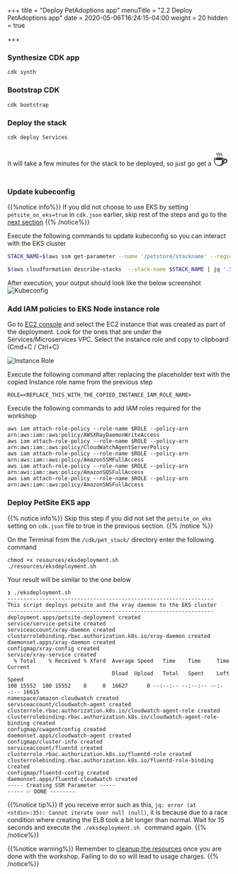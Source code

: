 +++
title = "Deploy PetAdoptions app"
menuTitle = "2.2 Deploy PetAdoptions app"
date = 2020-05-06T16:24:15-04:00
weight = 20
hidden = true

+++

### Synthesize CDK app

```
cdk synth
```
### Bootstrap CDK 

```
cdk bootstrap
```

### Deploy the stack

```
cdk deploy Services
```

It will take a few minutes for the stack to be deployed, so just go get a <span style=font-size:40px> ☕️ </span>

### Update kubeconfig

{{%notice info%}}
If you did not choose to use EKS by setting `petsite_on_eks=true` in `cdk.json` earlier, skip rest of the steps and go to the [next section](/installation/_install_traffic_gen.html) 
{{% /notice%}}

Execute the following commands to update kubeconfig so you can interact with the EKS cluster

```bash
STACK_NAME=$(aws ssm get-parameter --name '/petstore/stackname' --region $AWS_REGION | jq .Parameter.Value -r)

$(aws cloudformation describe-stacks  --stack-name $STACK_NAME | jq '.Stacks[0].Outputs[] | select(.OutputKey | contains("ConfigCommand")).OutputValue' -r)                                               
```

After execution, your output should look like the below screenshot
![Kubeconfig](/images/deployeks.png)


### Add IAM policies to EKS Node instance role
Go to [EC2 console](https://console.aws.amazon.com/ec2/v2/home) and select the EC2 instance that was created as part of the deployment. Look for the ones that are under the Services/Microservices VPC. Select the instance role and copy to clipboard (Cmd+C / Ctrl+C)

![Instance Role](/images/containerinsights/eks11.png)

Execute the following command after replacing the placeholder text with the copied Instance role name from the previous step

```
ROLE=<REPLACE_THIS_WITH_THE_COPIED_INSTANCE_IAM_ROLE_NAME>
```

Execute the following commands to add IAM roles required for the workshop

```
aws iam attach-role-policy --role-name $ROLE --policy-arn arn:aws:iam::aws:policy/AWSXRayDaemonWriteAccess
aws iam attach-role-policy --role-name $ROLE --policy-arn arn:aws:iam::aws:policy/CloudWatchAgentServerPolicy
aws iam attach-role-policy --role-name $ROLE --policy-arn arn:aws:iam::aws:policy/AmazonSSMFullAccess
aws iam attach-role-policy --role-name $ROLE --policy-arn arn:aws:iam::aws:policy/AmazonSQSFullAccess
aws iam attach-role-policy --role-name $ROLE --policy-arn arn:aws:iam::aws:policy/AmazonSNSFullAccess
```

### Deploy PetSite EKS app

{{% notice info%}}
Skip this step if you did not  set the `petsite_on_eks` setting on `cdk.json` file to true in the previous section.
{{% /notice %}}

On the Terminal from the `/cdk/pet_stack/` directory enter the following command

```
chmod +x resources/eksdeployment.sh 
./resources/eksdeployment.sh    
```

Your result will be similar to the one below
```
❯ ./eksdeployment.sh
-----------------------------------------------------------------
This script deploys petsite and the xray daemon to the EKS cluster
-----------------------------------------------------------------
deployment.apps/petsite-deployment created
service/service-petsite created
serviceaccount/xray-daemon created
clusterrolebinding.rbac.authorization.k8s.io/xray-daemon created
daemonset.apps/xray-daemon created
configmap/xray-config created
service/xray-service created
  % Total    % Received % Xferd  Average Speed   Time    Time     Time  Current
                                 Dload  Upload   Total   Spent    Left  Speed
100 15552  100 15552    0     0  16627      0 --:--:-- --:--:-- --:--:-- 16615
namespace/amazon-cloudwatch created
serviceaccount/cloudwatch-agent created
clusterrole.rbac.authorization.k8s.io/cloudwatch-agent-role created
clusterrolebinding.rbac.authorization.k8s.io/cloudwatch-agent-role-binding created
configmap/cwagentconfig created
daemonset.apps/cloudwatch-agent created
configmap/cluster-info created
serviceaccount/fluentd created
clusterrole.rbac.authorization.k8s.io/fluentd-role created
clusterrolebinding.rbac.authorization.k8s.io/fluentd-role-binding created
configmap/fluentd-config created
daemonset.apps/fluentd-cloudwatch created
----- Creating SSM Parameter -----
----- ✅ DONE --------
```

{{%notice tip%}}
If you receive error such as this, `jq: error (at <stdin>:35): Cannot iterate over null (null)`, it is because due to a race condition where creating the ELB took a bit longer than normal. Wait for 15 seconds and execute the `./eksdeployment.sh ` command again.
{{% /notice%}}

{{%notice warning%}}
Remember to [cleanup the resources](/_cleanup.html) once you are done with the workshop. Failing to do so will lead to usage charges.
{{% /notice%}}
